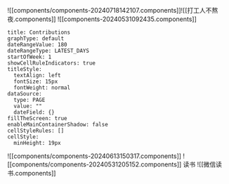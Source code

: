 ![[components/components-20240718142107.components]]![[打工人不熬夜.components]]
![[components-20240531092435.components]]

```contributionGraph
title: Contributions
graphType: default
dateRangeValue: 180
dateRangeType: LATEST_DAYS
startOfWeek: 1
showCellRuleIndicators: true
titleStyle:
  textAlign: left
  fontSize: 15px
  fontWeight: normal
dataSource:
  type: PAGE
  value: ""
  dateField: {}
fillTheScreen: true
enableMainContainerShadow: false
cellStyleRules: []
cellStyle:
  minHeight: 19px

```

![[components/components-20240613150317.components]]
![[components/components-20240531205152.components]]
读书
![[微信读书.components]]